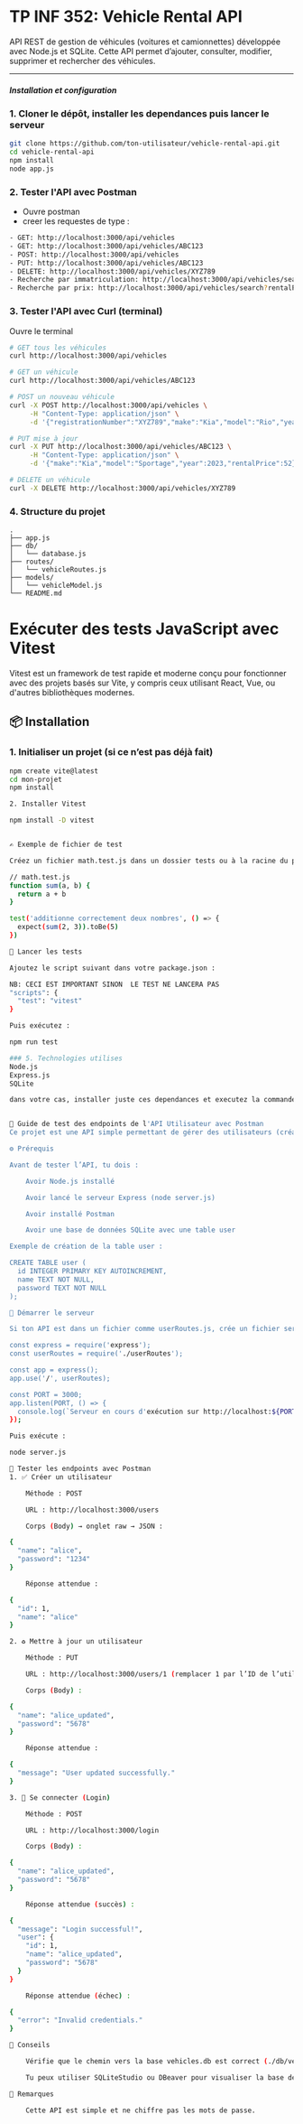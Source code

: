 # TP INF 352: Vehicle Rental API

API REST de gestion de véhicules (voitures et camionnettes) développée avec Node.js et SQLite. Cette API permet d’ajouter, consulter, modifier, supprimer et rechercher des véhicules.

---

##### Installation et configuration

### 1. Cloner le dépôt, installer les dependances puis lancer le serveur

```bash
git clone https://github.com/ton-utilisateur/vehicle-rental-api.git
cd vehicle-rental-api
npm install
node app.js

```
### 2. Tester l'API avec Postman

- Ouvre postman
- creer les requestes de type :
```bash
- GET: http://localhost:3000/api/vehicles
- GET: http://localhost:3000/api/vehicles/ABC123
- POST: http://localhost:3000/api/vehicles
- PUT: http://localhost:3000/api/vehicles/ABC123
- DELETE: http://localhost:3000/api/vehicles/XYZ789
- Recherche par immatriculation: http://localhost:3000/api/vehicles/search?registrationNumber=ABC123
- Recherche par prix: http://localhost:3000/api/vehicles/search?rentalPrice=50
```

### 3. Tester l'API avec Curl (terminal)
Ouvre le terminal
```bash
# GET tous les véhicules
curl http://localhost:3000/api/vehicles

# GET un véhicule
curl http://localhost:3000/api/vehicles/ABC123

# POST un nouveau véhicule
curl -X POST http://localhost:3000/api/vehicles \
     -H "Content-Type: application/json" \
     -d '{"registrationNumber":"XYZ789","make":"Kia","model":"Rio","year":2022,"rentalPrice":48}'

# PUT mise à jour
curl -X PUT http://localhost:3000/api/vehicles/ABC123 \
     -H "Content-Type: application/json" \
     -d '{"make":"Kia","model":"Sportage","year":2023,"rentalPrice":52}'

# DELETE un véhicule
curl -X DELETE http://localhost:3000/api/vehicles/XYZ789
```

### 4. Structure du projet
```pgsql
.
├── app.js
├── db/
│   └── database.js
├── routes/
│   └── vehicleRoutes.js
├── models/
│   └── vehicleModel.js
└── README.md
```


# Exécuter des tests JavaScript avec Vitest

Vitest est un framework de test rapide et moderne conçu pour fonctionner avec des projets basés sur Vite, y compris ceux utilisant React, Vue, ou d'autres bibliothèques modernes.

## 📦 Installation

### 1. Initialiser un projet (si ce n’est pas déjà fait)

```bash
npm create vite@latest
cd mon-projet
npm install

2. Installer Vitest

npm install -D vitest


✍️ Exemple de fichier de test

Créez un fichier math.test.js dans un dossier tests ou à la racine du projet :

// math.test.js
function sum(a, b) {
  return a + b
}

test('additionne correctement deux nombres', () => {
  expect(sum(2, 3)).toBe(5)
})

🧪 Lancer les tests

Ajoutez le script suivant dans votre package.json :

NB: CECI EST IMPORTANT SINON  LE TEST NE LANCERA PAS
"scripts": {
  "test": "vitest"
}

Puis exécutez :

npm run test

### 5. Technologies utilises
Node.js
Express.js
SQLite

dans votre cas, installer juste ces dependances et executez la commande npm run test.


📘 Guide de test des endpoints de l'API Utilisateur avec Postman
Ce projet est une API simple permettant de gérer des utilisateurs (création, modification et connexion) avec Express.js et SQLite3.

⚙️ Prérequis

Avant de tester l’API, tu dois :

    Avoir Node.js installé

    Avoir lancé le serveur Express (node server.js)

    Avoir installé Postman

    Avoir une base de données SQLite avec une table user

Exemple de création de la table user :

CREATE TABLE user (
  id INTEGER PRIMARY KEY AUTOINCREMENT,
  name TEXT NOT NULL,
  password TEXT NOT NULL
);

🚀 Démarrer le serveur

Si ton API est dans un fichier comme userRoutes.js, crée un fichier server.js :

const express = require('express');
const userRoutes = require('./userRoutes');

const app = express();
app.use('/', userRoutes);

const PORT = 3000;
app.listen(PORT, () => {
  console.log(`Serveur en cours d'exécution sur http://localhost:${PORT}`);
});

Puis exécute :

node server.js

🧪 Tester les endpoints avec Postman
1. ✅ Créer un utilisateur

    Méthode : POST

    URL : http://localhost:3000/users

    Corps (Body) → onglet raw → JSON :

{
  "name": "alice",
  "password": "1234"
}

    Réponse attendue :

{
  "id": 1,
  "name": "alice"
}

2. ♻️ Mettre à jour un utilisateur

    Méthode : PUT

    URL : http://localhost:3000/users/1 (remplacer 1 par l’ID de l’utilisateur)

    Corps (Body) :

{
  "name": "alice_updated",
  "password": "5678"
}

    Réponse attendue :

{
  "message": "User updated successfully."
}

3. 🔐 Se connecter (Login)

    Méthode : POST

    URL : http://localhost:3000/login

    Corps (Body) :

{
  "name": "alice_updated",
  "password": "5678"
}

    Réponse attendue (succès) :

{
  "message": "Login successful!",
  "user": {
    "id": 1,
    "name": "alice_updated",
    "password": "5678"
  }
}

    Réponse attendue (échec) :

{
  "error": "Invalid credentials."
}

🧼 Conseils

    Vérifie que le chemin vers la base vehicles.db est correct (./db/vehicles.db)

    Tu peux utiliser SQLiteStudio ou DBeaver pour visualiser la base de données.

📌 Remarques

    Cette API est simple et ne chiffre pas les mots de passe.
